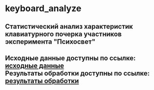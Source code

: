 # keyboard_analyze
## Статистический анализ характеристик клавиатурного почерка участников эксперимента "Психосвет"


Исходные данные доступны по ссылке: [исходные данные](https://drive.google.com/drive/folders/1qgkdd4sNPedXDXxz0s5Lt20EW7gYY9vb?usp=sharing) <br>
Результаты обработки доступны по ссылке: [результаты обработки](https://drive.google.com/drive/folders/1T0-vnRZ5Tj7ZeDLcCXUz_0-e03_qQDH5?usp=sharing)
---

